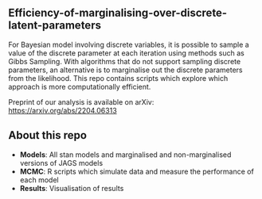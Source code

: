 ## Efficiency-of-marginalising-over-discrete-latent-parameters

For Bayesian model involving discrete variables, it is possible to sample a value of the discrete parameter at each iteration using methods such as Gibbs Sampling. With algorithms that do not support sampling discrete parameters, an alternative is to marginalise out the discrete parameters from the likelihood. This repo contains scripts which explore which approach is more computationally efficient. 

Preprint of our analysis is available on arXiv: https://arxiv.org/abs/2204.06313 

## About this repo
- **Models**: All stan models and marginalised and non-marginalised versions of JAGS models
- **MCMC**: R scripts which simulate data and measure the performance of each model
- **Results**: Visualisation of results
